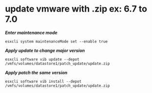 # update vmware with .zip ex: 6.7 to 7.0
***Enter maintenance mode***
```
esxcli system maintenanceMode set --enable true
```

***Apply update to change major version***
```
esxcli software vib update --depot /vmfs/volumes/datastore1/patch_update/update.zip
```

***Apply patch the same version***
```
esxcli software vib install --depot /vmfs/volumes/datastore1/patch_update/update.zip
```
